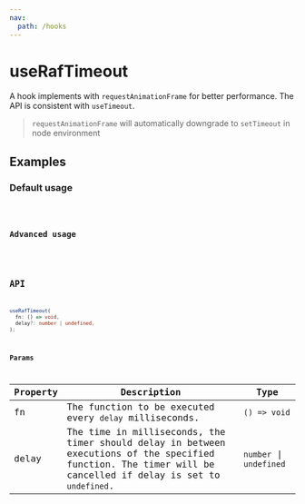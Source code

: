 ```yaml
---
nav:
  path: /hooks
---
```


# useRafTimeout

A hook implements with `requestAnimationFrame` for better performance. The API is consistent with `useTimeout`.

> `requestAnimationFrame` will automatically downgrade to `setTimeout` in node environment

## Examples

### Default usage

<code src="./demo/demo1.tsx" />

### Advanced usage

<code src="./demo/demo2.tsx" />

## API

```typescript
useRafTimeout(
  fn: () => void, 
  delay?: number | undefined, 
);
```

### Params

| Property | Description                                                                                                                                                   | Type                    |
|----------|---------------------------------------------------------------------------------------------------------------------------------------------------------------|-------------------------|
| fn       | The function to be executed every `delay` milliseconds.                                                                                                       | `() => void`            |
| delay    | The time in milliseconds, the timer should delay in between executions of the specified function. The timer will be cancelled if delay is set to `undefined`. | `number` \| `undefined` |
